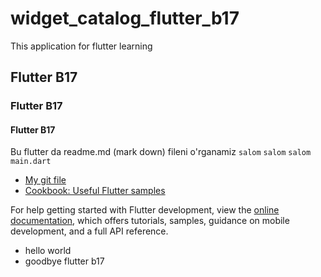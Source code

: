 # widget_catalog_flutter_b17

This application for flutter learning

## Flutter B17
### Flutter B17
#### Flutter B17

Bu flutter da readme.md (mark down) fileni o'rganamiz
`salom`
``salom``
```salom```
```main.dart```

- [My git file](https://github.com/Nasibali144/widget_catalog_flutter_b17)
- [Cookbook: Useful Flutter samples](https://docs.flutter.dev/cookbook)

For help getting started with Flutter development, view the
[online documentation](https://docs.flutter.dev/), which offers tutorials,
samples, guidance on mobile development, and a full API reference.

 - hello world
 - goodbye flutter b17
